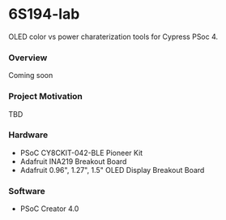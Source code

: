 # 6S194-lab
OLED color vs power charaterization tools for Cypress PSoc 4.

### Overview
Coming soon

### Project Motivation
TBD

### Hardware
- PSoC CY8CKIT-042-BLE Pioneer Kit
- Adafruit INA219 Breakout Board
- Adafruit 0.96", 1.27", 1.5" OLED Display Breakout Board

### Software
- PSoC Creator 4.0
